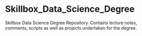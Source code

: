 # Skillbox_Data_Science_Degree
Skillbox Data Science Degree Repository. Contains lecture notes, comments, scripts as well as projects undertaken for the degree.
